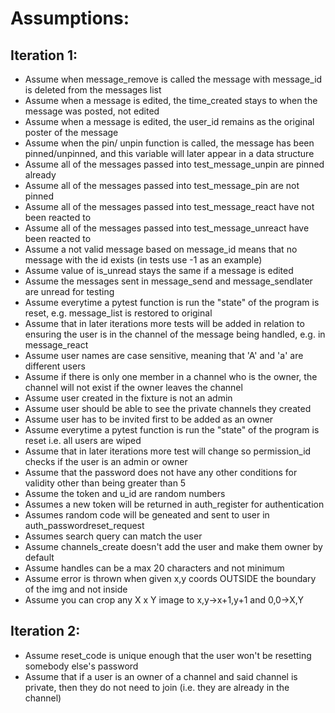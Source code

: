 # Assumptions:
## Iteration 1:
- Assume when message_remove is called the message with message_id is deleted from the messages list
- Assume when a message is edited, the time_created stays to when the message was posted, not edited
- Assume when a message is edited, the user_id remains as the original poster of the message
- Assume when the pin/ unpin function is called, the message has been pinned/unpinned, and this variable will later appear in a data structure
- Assume all of the messages passed into test_message_unpin are pinned already
- Assume all of the messages passed into test_message_pin are not pinned
- Assume all of the messages passed into test_message_react have not been reacted to
- Assume all of the messages passed into test_message_unreact have been reacted to
- Assume a not valid message based on message_id means that no message with the id exists (in tests use -1 as an example)
- Assume value of is_unread stays the same if a message is edited
- Assume the messages sent in message_send and message_sendlater are unread for testing
- Assume everytime a pytest function is run the "state" of the program is reset, e.g. message_list is restored to original
- Assume that in later iterations more tests will be added in relation to ensuring the user is in the channel of the message being handled, e.g. in message_react
- Assume user names are case sensitive, meaning that 'A' and 'a' are different users
- Assume if there is only one member in a channel who is the owner, the channel will not exist if the owner leaves the channel
- Assume user created in the fixture is not an admin
- Assume user should be able to see the private channels they created
- Assume user has to be invited first to be added as an owner
- Assume everytime a pytest function is run the "state" of the program is reset i.e. all users are wiped
- Assume that in later iterations more test will change so permission_id checks if the user is an admin or owner
- Assume that the password does not have any other conditions for validity other than being greater than 5
- Assume the token and u_id are random numbers
- Assumes a new token will be returned in auth_register for authentication
- Assumes random code will be geneated and sent to user in auth_passwordreset_request
- Assumes search query can match the user
- Assume channels_create doesn't add the user and make them owner by default
- Assume handles can be a max 20 characters and not minimum
- Assume error is thrown when given x,y coords OUTSIDE the boundary of the img and not inside
- Assume you can crop any X x Y image to x,y->x+1,y+1 and 0,0->X,Y

## Iteration 2:
- Assume reset_code is unique enough that the user won't be resetting somebody else's password
- Assume that if a user is an owner of a channel and said channel is private, then they do not need to join (i.e. they are already in the channel)

